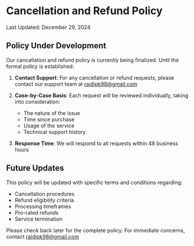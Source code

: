 # Cancellation and Refund Policy

Last Updated: December 29, 2024

## Policy Under Development

Our cancellation and refund policy is currently being finalized. Until the formal policy is established:

1. **Contact Support**: For any cancellation or refund requests, please contact our support team at rajdipk98@gmail.com

2. **Case-by-Case Basis**: Each request will be reviewed individually, taking into consideration:
   - The nature of the issue
   - Time since purchase
   - Usage of the service
   - Technical support history

3. **Response Time**: We will respond to all requests within 48 business hours

## Future Updates

This policy will be updated with specific terms and conditions regarding:
- Cancellation procedures
- Refund eligibility criteria
- Processing timeframes
- Pro-rated refunds
- Service termination

Please check back later for the complete policy. For immediate concerns, contact rajdipk98@gmail.com
